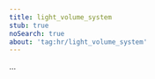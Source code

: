 ```yaml
---
title: light_volume_system
stub: true
noSearch: true
about: 'tag:hr/light_volume_system'
---
```

  ...
